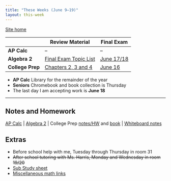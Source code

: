 ```yaml
---
title: "These Weeks (June 9–19)"
layout: this-week
---
```


[Site home](./)

|                  | Review Material                                                   | Final Exam                                                                                                                                                      |
| ---------------- | ----------------------------------------------------------------- | --------------------------------------------------------------------------------------------------------------------------------------------------------------- |
| **AP Calc**      | –                                                                 | –                                                                                                                                                               |
| **Algebra 2**    | [Final Exam Topic List](./envision-algebra-2/final-topic-list.md) | [June 17/18](https://docs.google.com/spreadsheets/u/0/d/e/2PACX-1vS6k5ncrjcOoulomqUOIVDGKzaHSih5FgKYxf7txH6RQV1CHQLQI5fnNRkvbxDqT58fq8RWuYvZ-xNq/pubhtml?pli=1) |
| **College Prep** | [Chapters 2, 3 and 4](./openstax-elementary-algebra-2e/index.md)  | [June 16](https://docs.google.com/spreadsheets/u/0/d/e/2PACX-1vS6k5ncrjcOoulomqUOIVDGKzaHSih5FgKYxf7txH6RQV1CHQLQI5fnNRkvbxDqT58fq8RWuYvZ-xNq/pubhtml?pli=1)    |

- **AP Calc** Library for the remainder of the year
- **Seniors** Chromebook and book collection is Thursday
- The last day I am accepting work is **June 18**

---

## Notes and Homework

[AP Calc](./calc-for-ap-larson/) \| [Algebra 2](./envision-algebra-2/) \| College Prep [notes/HW](./openstax-elementary-algebra-2e/) and [book](https://openstax.org/books/elementary-algebra-2e/pages/2-introduction) \| [Whiteboard notes](https://1drv.ms/o/c/c4097c61e06a2b97/EpojsyS4IFdOp0qZoDZdHikBZAinLWQ3ncbWjBZVKo0vtQ?e=5egVmL)

## Extras

- Before school help with me, Tuesday through Thursday in room 31
- ~~After school tutoring with Ms. Harris, Monday and Wednesday in room 19/20~~
- [Sub Study sheet](https://docs.google.com/spreadsheets/d/1cOCYZAF-hvZ42TtM_6EWiE3OjpTO7w4Vou7y87UMICU/edit?pli=1&gid=0#gid=0)
- [Miscellaneous math links](./misc/math-links.md)